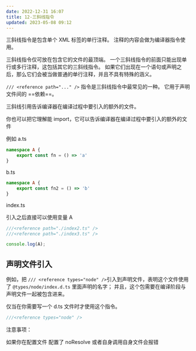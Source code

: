 ```yaml
---
date: 2022-12-31 16:07
title: 12-三斜线指令
updated: 2023-05-08 09:12
---
```


三斜线指令是包含单个 XML 标签的单行注释。 注释的内容会做为编译器指令使用。

三斜线指令仅可放在包含它的文件的最顶端。 一个三斜线指令的前面只能出现单行或多行注释，这包括其它的三斜线指令。 如果它们出现在一个语句或声明之后，那么它们会被当做普通的单行注释，并且不具有特殊的涵义。

`/// <reference path="..." />` 指令是三斜线指令中最常见的一种。
它用于声明文件间的 ==依赖==。

三斜线引用告诉编译器在编译过程中要引入的额外的文件。

你也可以把它理解能 import，它可以告诉编译器在编译过程中要引入的额外的文件

例如 a.ts
```ts
namespace A {
    export const fn = () => 'a'
}
```

b.ts
```ts
namespace A {
    export const fn2 = () => 'b'
}
```

index.ts

引入之后直接可以使用变量 A

```ts
///<reference path="./index2.ts" />
///<reference path="./index3.ts" />

console.log(A);
```

## 声明文件引入

例如，把 `/// <reference types="node" />`引入到声明文件，表明这个文件使用了 `@types/node/index.d.ts` 里面声明的名字； 并且，这个包需要在编译阶段与声明文件一起被包含进来。

仅当在你需要写一个 d.ts 文件时才使用这个指令。

```ts
///<reference types="node" />
```


注意事项：

如果你在配置文件 配置了 noResolve 或者自身调用自身文件会报错